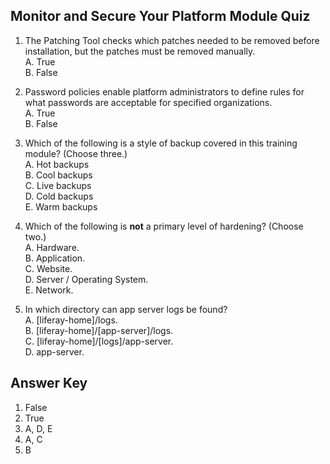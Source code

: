 ## Monitor and Secure Your Platform Module Quiz

1. The Patching Tool checks which patches needed to be removed before installation, but the patches must be removed manually.<br /> 
    A. True<br />
    B. False

2. Password policies enable platform administrators to define rules for what passwords are acceptable for specified organizations.<br /> 
    A. True<br />
    B. False

3. Which of the following is a style of backup covered in this training module? (Choose three.)<br />
    A. Hot backups<br />
    B. Cool backups<br />
    C. Live backups<br />
    D. Cold backups<br />
    E. Warm backups

4. Which of the following is **not** a primary level of hardening? (Choose two.)<br />
    A. Hardware.<br />
    B. Application.<br />
    C. Website.<br />
    D. Server / Operating System.<br />
    E. Network.

5. In which directory can app server logs be found?<br />
    A. [liferay-home]/logs.<br />
    B. [liferay-home]/[app-server]/logs.<br />
    C. [liferay-home]/[logs]/app-server.<br />
    D. app-server.<br />

<div class="page"></div>

## Answer Key 

1. False
2. True
3. A, D, E
4. A, C
5. B
